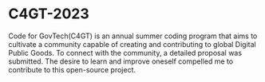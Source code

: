 # C4GT-2023
Code for GovTech(C4GT) is an annual summer coding program that aims to cultivate a community capable of creating and contributing to global Digital Public Goods. To connect with the community, a detailed proposal was submitted. The desire to learn and improve oneself compelled me to contribute to this open-source project.
